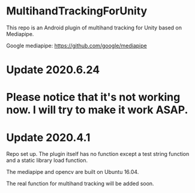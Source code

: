 # MultihandTrackingForUnity
This repo is an Android plugin of multihand tracking for Unity based on Mediapipe.

Google mediapipe: https://github.com/google/mediapipe

# Update 2020.6.24
# Please notice that it's not working now. I will try to make it work ASAP.

# Update 2020.4.1
Repo set up. The plugin itself has no function except a test string function and a static library load function.

The mediapipe and opencv are built on Ubuntu 16.04.

The real function for multihand tracking will be added soon.

